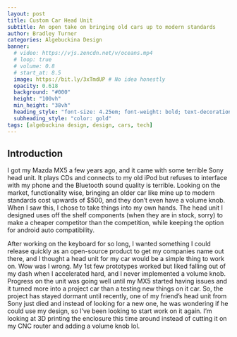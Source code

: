 ```yaml
---
layout: post
title: Custom Car Head Unit
subtitle: An open take on bringing old cars up to modern standards
author: Bradley Turner
categories: Algebuckina Design
banner:
  # video: https://vjs.zencdn.net/v/oceans.mp4
  # loop: true
  # volume: 0.8
  # start_at: 8.5
  image: https://bit.ly/3xTmdUP # No idea honestly
  opacity: 0.618
  background: "#000"
  height: "100vh"
  min_height: "38vh"
  heading_style: "font-size: 4.25em; font-weight: bold; text-decoration: underline"
  subheading_style: "color: gold"
tags: [algebuckina design, design, cars, tech]
---
```


## Introduction

I got my Mazda MX5 a few years ago, and it came with some terrible Sony head unit. It plays CDs and connects to my old iPod but refuses to interface with my phone and the Bluetooth sound quality is terrible. Looking on the market, functionality wise, bringing an older car like mine up to modern standards cost upwards of $500, and they don’t even have a volume knob. When I saw this, I chose to take things into my own hands. The head unit I designed uses off the shelf components (when they are in stock, sorry) to make a cheaper competitor than the competition, while keeping the option for android auto compatibility.

After working on the keyboard for so long, I wanted something I could release quickly as an open-source product to get my companies name out there, and I thought a head unit for my car would be a simple thing to work on. Wow was I wrong. My 1st few prototypes worked but liked falling out of my dash when I accelerated hard, and I never implemented a volume knob. Progress on the unit was going well until my MX5 started having issues and it turned more into a project car than a testing new things on it car. So, the project has stayed dormant until recently, one of my friend’s head unit from Sony just died and instead of looking for a new one, he was wondering if he could use my design, so I’ve been looking to start work on it again. I’m looking at 3D printing the enclosure this time around instead of cutting it on my CNC router and adding a volume knob lol.